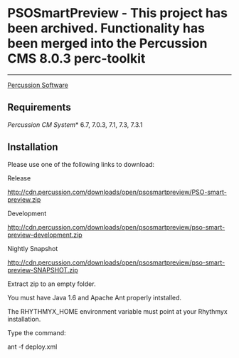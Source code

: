 # PSOSmartPreview - This project has been archived.  Functionality has been merged into the Percussion CMS 8.0.3 perc-toolkit
---
[Percussion Software](http://www.percussion.com "Percussion Software")

## Requirements
*Percussion CM System** 6.7, 7.0.3, 7.1, 7.3, 7.3.1

## Installation

Please use one of the following links to download: 


Release

http://cdn.percussion.com/downloads/open/psosmartpreview/PSO-smart-preview.zip

Development

http://cdn.percussion.com/downloads/open/psosmartpreview/pso-smart-preview-development.zip

Nightly Snapshot

http://cdn.percussion.com/downloads/open/psosmartpreview/pso-smart-preview-SNAPSHOT.zip

Extract zip to an empty folder.

You must have Java 1.6 and Apache Ant properly intstalled. 

The RHYTHMYX_HOME environment variable must point at your 
Rhythmyx installation.  

Type the command: 

ant -f deploy.xml 
